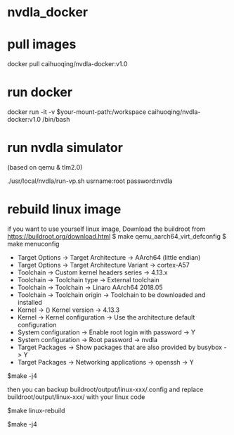 # nvdla_docker
# pull images
docker pull caihuoqing/nvdla-docker:v1.0
# run docker
docker run -it  -v $your-mount-path:/workspace caihuoqing/nvdla-docker:v1.0 /bin/bash
# run nvdla simulator
  (based on qemu & tlm2.0)

./usr/local/nvdla/run-vp.sh
usrname:root password:nvdla

# rebuild linux image
if you want to use yourself linux image, 
Download the buildroot from https://buildroot.org/download.html
$ make qemu_aarch64_virt_defconfig
$ make menuconfig
* Target Options -> Target Architecture -> AArch64 (little endian)
* Target Options -> Target Architecture Variant -> cortex-A57
* Toolchain -> Custom kernel headers series -> 4.13.x
* Toolchain -> Toolchain type -> External toolchain
* Toolchain -> Toolchain -> Linaro AArch64 2018.05 
* Toolchain -> Toolchain origin -> Toolchain to be downloaded and installed
* Kernel -> () Kernel version -> 4.13.3
* Kernel -> Kernel configuration -> Use the architecture default configuration
* System configuration -> Enable root login with password -> Y
* System configuration -> Root password -> nvdla
* Target Packages -> Show packages that are also provided by busybox -> Y
* Target Packages -> Networking applications -> openssh -> Y

$make -j4

then you can backup buildroot/output/linux-xxx/.config
and replace buildroot/output/linux-xxx/ with your linux code

$make linux-rebuild

$make -j4
